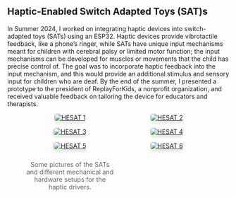 <!-- <h2>Haptic-Enabled Switch Adapted Toys (SAT)s</h2>

In Summer 2024, I worked on integrating haptic devices into switch-adapted toys (SATs) using an ESP32. Haptic devices provide vibrotactile feedback, like a phone’s ringer, while SATs have unique input mechanisms meant for children with cerebral palsy or limited motor function; the input mechanisms can be developed for muscles or movements that the child has precise control of. The goal was to incorporate haptic feedback into the input mechanism, and this would provide an additional stimulus and sensory input for children who are deaf. By the end of the summer, I presented a prototype to the president of ReplayForKids, a nonprofit organization, and received valuable feedback on tailoring the device for educators and therapists.

<figure class="third">
  <a href="{{ site.baseurl }}/assets/images/hesat/HESAT_1.jpg">
    <img src="{{ site.baseurl }}/assets/images/hesat/HESAT_1.jpg" alt="HESAT 1" style="max-height: 151px; height: auto; object-fit: contain;">
  </a>
  <a href="{{ site.baseurl }}/assets/images/hesat/HESAT_2.jpg">
    <img src="{{ site.baseurl }}/assets/images/hesat/HESAT_2.jpg" alt="HESAT 2" style="max-height: 151px; height: auto; object-fit: contain;">
  </a>
  <a href="{{ site.baseurl }}/assets/images/hesat/HESAT_3.jpg">
    <img src="{{ site.baseurl }}/assets/images/hesat/HESAT_3.jpg" alt="HESAT 3" style="max-height: 151px; height: auto; object-fit: contain;">
  </a>
  <a href="{{ site.baseurl }}/assets/images/hesat/HESAT_4.jpg">
    <img src="{{ site.baseurl }}/assets/images/hesat/HESAT_4.jpg" alt="HESAT 4" style="max-height: 151px; height: auto; object-fit: contain;">
  </a>
  <a href="{{ site.baseurl }}/assets/images/hesat/HESAT_5.jpg">
    <img src="{{ site.baseurl }}/assets/images/hesat/HESAT_5.jpg" alt="HESAT 5" style="max-height: 151px; height: auto; object-fit: contain;">
  </a>
  <a href="{{ site.baseurl }}/assets/images/hesat/HESAT_6.jpg">
    <img src="{{ site.baseurl }}/assets/images/hesat/HESAT_6.jpg" alt="HESAT 6" style="max-height: 151px; height: auto; object-fit: contain;">
  </a>
  <figcaption>Some pictures of the SATs and different mechanical and hardware setups for the haptic drivers.</figcaption>
</figure> -->

<h2>Haptic-Enabled Switch Adapted Toys (SAT)s</h2>

<p>
In Summer 2024, I worked on integrating haptic devices into switch-adapted toys (SATs) using an ESP32. Haptic devices provide vibrotactile feedback, like a phone’s ringer, while SATs have unique input mechanisms meant for children with cerebral palsy or limited motor function; the input mechanisms can be developed for muscles or movements that the child has precise control of. The goal was to incorporate haptic feedback into the input mechanism, and this would provide an additional stimulus and sensory input for children who are deaf. By the end of the summer, I presented a prototype to the president of ReplayForKids, a nonprofit organization, and received valuable feedback on tailoring the device for educators and therapists.
</p>

<figure style="display: grid; grid-template-columns: repeat(auto-fit, minmax(150px, 1fr)); gap: 15px; text-align: center;">
  <a href="{{ site.baseurl }}/assets/images/hesat/HESAT_1.jpg">
    <img src="{{ site.baseurl }}/assets/images/hesat/HESAT_1.jpg" alt="HESAT 1" 
         style="max-height: 151px; width: auto; border-radius: 5px; box-shadow: 0px 4px 6px rgba(0, 0, 0, 0.1); transition: transform 0.2s ease;" 
         onmouseover="this.style.transform='scale(1.05)'" 
         onmouseout="this.style.transform='scale(1)'">
  </a>
  <a href="{{ site.baseurl }}/assets/images/hesat/HESAT_2.jpg">
    <img src="{{ site.baseurl }}/assets/images/hesat/HESAT_2.jpg" alt="HESAT 2" 
         style="max-height: 151px; width: auto; border-radius: 5px; box-shadow: 0px 4px 6px rgba(0, 0, 0, 0.1); transition: transform 0.2s ease;" 
         onmouseover="this.style.transform='scale(1.05)'" 
         onmouseout="this.style.transform='scale(1)'">
  </a>
  <a href="{{ site.baseurl }}/assets/images/hesat/HESAT_3.jpg">
    <img src="{{ site.baseurl }}/assets/images/hesat/HESAT_3.jpg" alt="HESAT 3" 
         style="max-height: 151px; width: auto; border-radius: 5px; box-shadow: 0px 4px 6px rgba(0, 0, 0, 0.1); transition: transform 0.2s ease;" 
         onmouseover="this.style.transform='scale(1.05)'" 
         onmouseout="this.style.transform='scale(1)'">
  </a>
  <a href="{{ site.baseurl }}/assets/images/hesat/HESAT_4.jpg">
    <img src="{{ site.baseurl }}/assets/images/hesat/HESAT_4.jpg" alt="HESAT 4" 
         style="max-height: 151px; width: auto; border-radius: 5px; box-shadow: 0px 4px 6px rgba(0, 0, 0, 0.1); transition: transform 0.2s ease;" 
         onmouseover="this.style.transform='scale(1.05)'" 
         onmouseout="this.style.transform='scale(1)'">
  </a>
  <a href="{{ site.baseurl }}/assets/images/hesat/HESAT_5.jpg">
    <img src="{{ site.baseurl }}/assets/images/hesat/HESAT_5.jpg" alt="HESAT 5" 
         style="max-height: 151px; width: auto; border-radius: 5px; box-shadow: 0px 4px 6px rgba(0, 0, 0, 0.1); transition: transform 0.2s ease;" 
         onmouseover="this.style.transform='scale(1.05)'" 
         onmouseout="this.style.transform='scale(1)'">
  </a>
  <a href="{{ site.baseurl }}/assets/images/hesat/HESAT_6.jpg">
    <img src="{{ site.baseurl }}/assets/images/hesat/HESAT_6.jpg" alt="HESAT 6" 
         style="max-height: 151px; width: auto; border-radius: 5px; box-shadow: 0px 4px 6px rgba(0, 0, 0, 0.1); transition: transform 0.2s ease;" 
         onmouseover="this.style.transform='scale(1.05)'" 
         onmouseout="this.style.transform='scale(1)'">
  </a>
  <figcaption style="font-size: 0.9rem; color: #666; margin-top: 10px;">Some pictures of the SATs and different mechanical and hardware setups for the haptic drivers.</figcaption>
</figure>